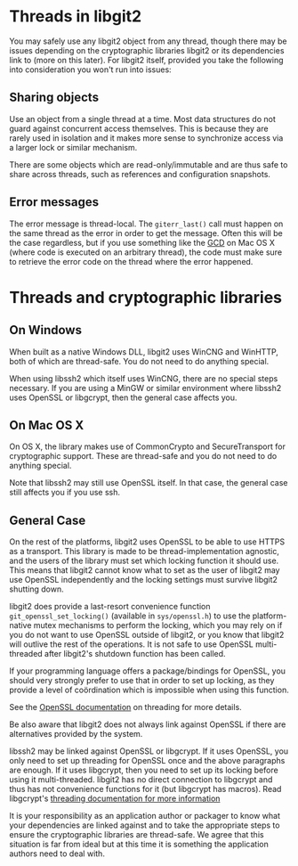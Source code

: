 Threads in libgit2
==================

You may safely use any libgit2 object from any thread, though there
may be issues depending on the cryptographic libraries libgit2 or its
dependencies link to (more on this later). For libgit2 itself,
provided you take the following into consideration you won't run into
issues:

Sharing objects
---------------

Use an object from a single thread at a time. Most data structures do
not guard against concurrent access themselves. This is because they
are rarely used in isolation and it makes more sense to synchronize
access via a larger lock or similar mechanism.

There are some objects which are read-only/immutable and are thus safe
to share across threads, such as references and configuration
snapshots.

Error messages
--------------

The error message is thread-local. The `giterr_last()` call must
happen on the same thread as the error in order to get the
message. Often this will be the case regardless, but if you use
something like the [GCD](http://en.wikipedia.org/wiki/Grand_Central_Dispatch)
on Mac OS X (where code is executed on an arbitrary thread), the code
must make sure to retrieve the error code on the thread where the error
happened.

Threads and cryptographic libraries
=======================================

On Windows
----------

When built as a native Windows DLL, libgit2 uses WinCNG and WinHTTP,
both of which are thread-safe. You do not need to do anything special.

When using libssh2 which itself uses WinCNG, there are no special
steps necessary. If you are using a MinGW or similar environment where
libssh2 uses OpenSSL or libgcrypt, then the general case affects
you.

On Mac OS X
-----------

On OS X, the library makes use of CommonCrypto and SecureTransport for
cryptographic support. These are thread-safe and you do not need to do
anything special.

Note that libssh2 may still use OpenSSL itself. In that case, the
general case still affects you if you use ssh.

General Case
------------

On the rest of the platforms, libgit2 uses OpenSSL to be able to use
HTTPS as a transport. This library is made to be thread-implementation
agnostic, and the users of the library must set which locking function
it should use. This means that libgit2 cannot know what to set as the
user of libgit2 may use OpenSSL independently and the locking settings
must survive libgit2 shutting down.

libgit2 does provide a last-resort convenience function
`git_openssl_set_locking()` (available in `sys/openssl.h`) to use the
platform-native mutex mechanisms to perform the locking, which you may
rely on if you do not want to use OpenSSL outside of libgit2, or you
know that libgit2 will outlive the rest of the operations. It is not
safe to use OpenSSL multi-threaded after libgit2's shutdown function
has been called.

If your programming language offers a package/bindings for OpenSSL,
you should very strongly prefer to use that in order to set up
locking, as they provide a level of coördination which is impossible
when using this function.

See the
[OpenSSL documentation](https://www.openssl.org/docs/crypto/threads.html)
on threading for more details.

Be also aware that libgit2 does not always link against OpenSSL
if there are alternatives provided by the system.

libssh2 may be linked against OpenSSL or libgcrypt. If it uses
OpenSSL, you only need to set up threading for OpenSSL once and the
above paragraphs are enough. If it uses libgcrypt, then you need to
set up its locking before using it multi-threaded. libgit2 has no
direct connection to libgcrypt and thus has not convenience functions for
it (but libgcrypt has macros). Read libgcrypt's
[threading documentation for more information](http://www.gnupg.org/documentation/manuals/gcrypt/Multi_002dThreading.html)

It is your responsibility as an application author or packager to know
what your dependencies are linked against and to take the appropriate
steps to ensure the cryptographic libraries are thread-safe. We agree
that this situation is far from ideal but at this time it is something
the application authors need to deal with.
